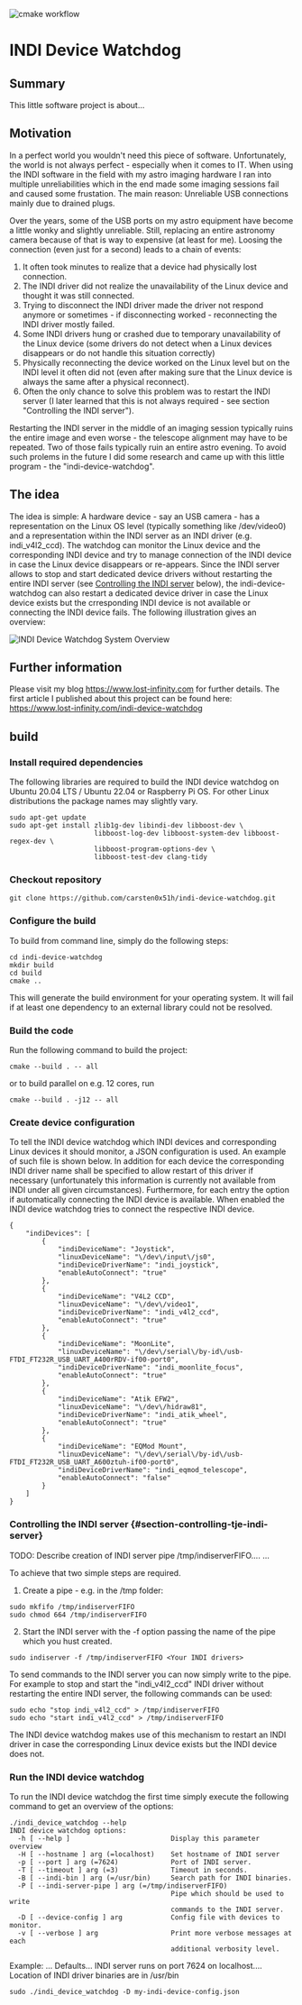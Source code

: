 ![cmake workflow](https://github.com/carsten0x51h/indi-device-watchdog/actions/workflows/cmake.yml/badge.svg)

INDI Device Watchdog
====================

## Summary
This little software project is about...


## Motivation
In a perfect world you wouldn't need this piece of software. Unfortunately, the world is not always perfect - especially when it comes to IT. When using the INDI software in the field with my astro imaging hardware I ran into multiple unreliabilities which in the end made some imaging sessions fail and caused some frustation. The main reason: Unreliable USB connections mainly due to drained plugs.

Over the years, some of the USB ports on my astro equipment have become a little wonky and slightly unreliable. Still, replacing an entire astronomy camera because of that is way to expensive (at least for me). Loosing the connection (even just for a second) leads to a chain of events:

 1. It often took minutes to realize that a device had physically lost connection.
 2. The INDI driver did not realize the unavailability of the Linux device and thought it was still connected.
 3. Trying to disconnect the INDI driver made the driver not respond anymore or sometimes - if disconnecting worked - reconnecting the INDI driver mostly failed.
 4. Some INDI drivers hung or crashed due to temporary unavailability of the Linux device (some drivers do not detect when a Linux devices disappears or do not handle this situation correctly)
 5. Physically reconnecting the device worked on the Linux level but on the INDI level it often did not (even after making sure that the Linux device is always the same after a physical reconnect).
 6. Often the only chance to solve this problem was to restart the INDI server (I later learned that this is not always required - see section "Controlling the INDI server").

Restarting the INDI server in the middle of an imaging session typically ruins the entire image and even worse - the telescope alignment may have to be repeated. Two of those fails typically ruin an entire astro evening. To avoid such prolems in the future I did some research and came up with this little program - the "indi-device-watchdog".


## The idea
The idea is simple: A hardware device - say an USB camera - has a representation on the Linux OS level (typically something like /dev/video0) and a representation within the INDI server as an INDI driver (e.g. indi_v4l2_ccd). The watchdog can monitor the Linux device and the corresponding INDI device and try to manage connection of the INDI device in case the Linux device disappears or re-appears. Since the INDI server allows to stop and start dedicated device drivers without restarting the entire INDI server (see [Controlling the INDI server](#section-controlling-tje-indi-server) below), the indi-device-watchdog can also restart a dedicated device driver in case the Linux device exists but the crresponding INDI device is not available or connecting the INDI device fails. The following illustration gives an overview:

![INDI Device Watchdog System Overview](doc/images/indi-device-watchdog-overview.svg)


## Further information
Please visit my blog https://www.lost-infinity.com for further details. The first article I published about this project can be found here: https://www.lost-infinity.com/indi-device-watchdog


## build

### Install required dependencies
The following libraries are required to build the INDI device watchdog on Ubuntu 20.04 LTS / Ubuntu 22.04 or Raspberry Pi OS.
For other Linux distributions the package names may slightly vary.

	sudo apt-get update
	sudo apt-get install zlib1g-dev libindi-dev libboost-dev \
	                     libboost-log-dev libboost-system-dev libboost-regex-dev \
	                     libboost-program-options-dev \
	                     libboost-test-dev clang-tidy

### Checkout repository

	git clone https://github.com/carsten0x51h/indi-device-watchdog.git

### Configure the build
To build from command line, simply do the following steps:

	cd indi-device-watchdog
	mkdir build
	cd build
	cmake ..

This will generate the build environment for your operating system. It will fail
if at least one dependency to an external library could not be resolved.


### Build the code
Run the following command to build the project: 

	cmake --build . -- all

or to build parallel on e.g. 12 cores, run

	cmake --build . -j12 -- all

### Create device configuration
To tell the INDI device watchdog which INDI devices and corresponding Linux devices it should monitor, a JSON configuration is used. An example of such file is shown below. In addition for each device the corresponding INDI driver name shall be specified to allow restart of this driver if necessary (unfortunately this information is currently not available from INDI under all given circumstances). Furthermore, for each entry the option if automatically connecting the INDI device is available. When enabled the INDI device watchdog tries to connect the respective INDI device. 

```
{
    "indiDevices": [
        {
            "indiDeviceName": "Joystick",
            "linuxDeviceName": "\/dev\/input\/js0",
            "indiDeviceDriverName": "indi_joystick",
            "enableAutoConnect": "true"
        },
        {
            "indiDeviceName": "V4L2 CCD",
            "linuxDeviceName": "\/dev\/video1",
            "indiDeviceDriverName": "indi_v4l2_ccd",
            "enableAutoConnect": "true"
        },
        {
            "indiDeviceName": "MoonLite",
            "linuxDeviceName": "\/dev\/serial\/by-id\/usb-FTDI_FT232R_USB_UART_A400rRDV-if00-port0",
            "indiDeviceDriverName": "indi_moonlite_focus",
            "enableAutoConnect": "true"
        },
        {
            "indiDeviceName": "Atik EFW2",
            "linuxDeviceName": "\/dev\/hidraw81",
            "indiDeviceDriverName": "indi_atik_wheel",
            "enableAutoConnect": "true"
        },
        {
            "indiDeviceName": "EQMod Mount",
            "linuxDeviceName": "\/dev\/serial\/by-id\/usb-FTDI_FT232R_USB_UART_A600ztuh-if00-port0",
            "indiDeviceDriverName": "indi_eqmod_telescope",
            "enableAutoConnect": "false"
        }
    ]
}
```

### Controlling the INDI server {#section-controlling-tje-indi-server}

TODO: Describe creation of INDI server pipe /tmp/indiserverFIFO....
...

To achieve that two simple steps are required.

1. Create a pipe - e.g. in the /tmp folder:

```
sudo mkfifo /tmp/indiserverFIFO
sudo chmod 664 /tmp/indiserverFIFO
```

2. Start the INDI server with the -f option passing the name of the pipe which you hust created. 

```
sudo indiserver -f /tmp/indiserverFIFO <Your INDI drivers>
```

To send commands to the INDI server you can now simply write to the pipe. For example to stop and start the "indi_v4l2_ccd" INDI driver without restarting the entire INDI server, the following commands can be used:

```
sudo echo "stop indi_v4l2_ccd" > /tmp/indiserverFIFO
sudo echo "start indi_v4l2_ccd" > /tmp/indiserverFIFO
```

The INDI device watchdog makes use of this mechanism to restart an INDI driver in case the corresponding Linux device exists but the INDI device does not.



### Run the INDI device watchdog
To run the INDI device watchdog the first time simply execute the following command to get an overview of the options:

```
./indi_device_watchdog --help
INDI device watchdog options:
  -h [ --help ]                         Display this parameter overview
  -H [ --hostname ] arg (=localhost)    Set hostname of INDI server
  -p [ --port ] arg (=7624)             Port of INDI server.
  -T [ --timeout ] arg (=3)             Timeout in seconds.
  -B [ --indi-bin ] arg (=/usr/bin)     Search path for INDI binaries.
  -P [ --indi-server-pipe ] arg (=/tmp/indiserverFIFO)
                                        Pipe which should be used to write 
                                        commands to the INDI server.
  -D [ --device-config ] arg            Config file with devices to monitor.
  -v [ --verbose ] arg                  Print more verbose messages at each 
                                        additional verbosity level.	

```


Example: ... Defaults... INDI server runs on port 7624 on localhost.... Location of INDI driver binaries are in /usr/bin 

	sudo ./indi_device_watchdog -D my-indi-device-config.json



